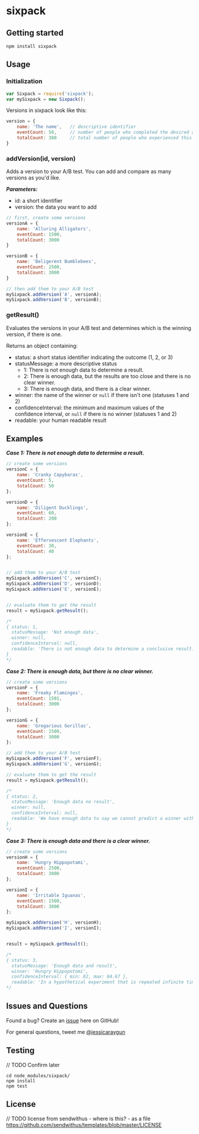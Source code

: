 sixpack
=======

## Getting started

```
npm install sixpack
```

## Usage

### Initialization

``` js
var Sixpack = require('sixpack');
var mySixpack = new Sixpack();
```

Versions in sixpack look like this:

``` js
version = {
	name: 'The name',	// descriptive identifier
	eventCount: 50,		// number of people who completed the desired action
	totalCount: 300 	// total number of people who experienced this version
}
```

### addVersion(id, version)

Adds a version to your A/B test. You can add and compare as many versions as you'd like.

***Parameters:***

 - id: a short identifier
 - version: the data you want to add

``` js
// first, create some versions
versionA = {
	name: 'Alluring Alligators',
	eventCount: 1500,
	totalCount: 3000
}

versionB = {
	name: 'Beligerent Bumblebees',
	eventCount: 2500,
	totalCount: 3000
}

// then add them to your A/B test
mySixpack.addVersion('A', versionA);
mySixpack.addVersion('B', versionB);

```

### getResult()

Evaluates the versions in your A/B test and determines which is the winning version, if there is one.

Returns an object containing:

 - status: a short status identifier indicating the outcome (1, 2, or 3)
 - statusMessage: a more descriptive status
   - 1: There is not enough data to determine a result.
   - 2: There is enough data, but the results are too close and there is no clear winner.
   - 3: There is enough data, and there is a clear winner.
 - winner: the name of the winner or `null` if there isn't one (statuses 1 and 2)
 - confidenceInterval: the minimum and maximum values of the confidence interval, or `null` if there is no winner (statuses 1 and 2)
 - readable: your human readable result

## Examples

***Case 1: There is not enough data to determine a result.***

``` js
// create some versions
versionC = {
	name: 'Cranky Capybaras',
	eventCount: 5,
	totalCount: 50
};

versionD = {
	name: 'Diligent Ducklings',
	eventCount: 60,
	totalCount: 200
};

versionE = {
	name: 'Effervescent Elephants',
	eventCount: 30,
	totalCount: 40
};


// add them to your A/B test
mySixpack.addVersion('C', versionC);
mySixpack.addVersion('D', versionD);
mySixpack.addVersion('E', versionE);


// evaluate them to get the result
result = mySixpack.getResult();

/*
{ status: 1,
  statusMessage: 'Not enough data',
  winner: null,
  confidenceInterval: null,
  readable: 'There is not enough data to determine a conclusive result.'
}
*/
```

***Case 2: There is enough data, but there is no clear winner.***

``` js
// create some versions
versionF = {
	name: 'Freaky Flamingos',
	eventCount: 1501,
	totalCount: 3000
};

versionG = {
	name: 'Gregarious Gorillas',
	eventCount: 1500,
	totalCount: 3000
};

// add them to your A/B test
mySixpack.addVersion('F', versionF);
mySixpack.addVersion('G', versionG);

// evaluate them to get the result
result = mySixpack.getResult();

/*
{ status: 2,
  statusMessage: 'Enough data no result',
  winner: null,
  confidenceInterval: null,
  readable: 'We have enough data to say we cannot predict a winner with 95% certainty.'
}
*/
```

***Case 3: There is enough data and there is a clear winner.***

``` js
// create some versions
versionH = {
	name: 'Hungry Hippopotami',
	eventCount: 2500,
	totalCount: 3000
};

versionI = {
	name: 'Irritable Iguanas',
	eventCount: 1500,
	totalCount: 3000
};

mySixpack.addVersion('H', versionH);
mySixpack.addVersion('I', versionI);


result = mySixpack.getResult();

/*
{ status: 3,
  statusMessage: 'Enough data and result',
  winner: 'Hungry Hippopotomi',
  confidenceInterval: { min: 82, max: 84.67 },
  readable: 'In a hypothetical experiment that is repeated infinite times, the average rate of the "Hungry Hippopotomi" version will fall between 82% and 84.67%, 95% of the time' }
*/
```


## Issues and Questions

Found a bug? Create an [issue](https://github.com/sendwithus/sixpack/issues) here on GitHub!

For general questions, tweet me [@jessicaraygun](https://twitter.com/jessicaraygun)

## Testing

// TODO Confirm later

```
cd node_modules/sixpack/
npm install
npm test
```
## License

// TODO license from sendwithus - where is this? - as a file
https://github.com/sendwithus/templates/blob/master/LICENSE
